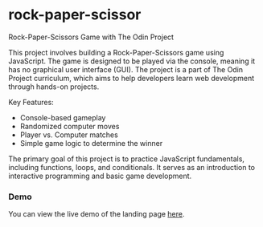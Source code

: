 # rock-paper-scissor

Rock-Paper-Scissors Game with The Odin Project

This project involves building a Rock-Paper-Scissors game using JavaScript. The game is designed to be played via the console, meaning it has no graphical user interface (GUI). The project is a part of The Odin Project curriculum, which aims to help developers learn web development through hands-on projects.

Key Features:

-   Console-based gameplay
-   Randomized computer moves
-   Player vs. Computer matches
-   Simple game logic to determine the winner

The primary goal of this project is to practice JavaScript fundamentals, including functions, loops, and conditionals. It serves as an introduction to interactive programming and basic game development.

### Demo

You can view the live demo of the landing page [here](https://andmana.github.io/rock-paper-scissor/).
